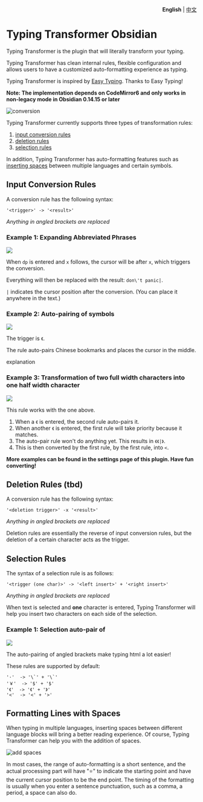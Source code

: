 <p align="right"><strong>English</strong> | <a href="https://github.com/aptend/typing-transformer-obsidian/blob/main/README-CN.md">中文</a></p>

# Typing Transformer Obsidian

Typing Transformer is the plugin that will literally transform your typing.

Typing Transformer has clean internal rules, flexible configuration and allows users to have a customized auto-formatting experience as typing.

Typing Transformer is inspired by [Easy Typing](https://github.com/Yaozhuwa/easy-typing-obsidian). Thanks to Easy Typing!

**Note: The implementation depends on CodeMirror6 and only works in non-legacy mode in Obsidian 0.14.15 or later**

![conversion](https://user-images.githubusercontent.com/49832303/175769416-c0fce828-cf72-4d2d-b74d-8bf35f78ce27.gif)

<!-- TODO: needs a better gif -->

Typing Transformer currently supports three types of transformation rules:
1. [input conversion rules](https://github.com/caasion/typing-transformer-obsidian/tree/docs#input-conversion-rules)
2. [deletion rules](https://github.com/caasion/typing-transformer-obsidian/tree/docs#deletion-rules-tbd)
3. [selection rules](https://github.com/caasion/typing-transformer-obsidian/tree/docs#selection-rules)

In addition, Typing Transformer has auto-formatting features such as [inserting spaces](https://github.com/caasion/typing-transformer-obsidian/tree/docs#formatting-lines-with-spaces) between multiple languages and certain symbols.

<!-- NOTE TO APTEND: You will need to replace these links with your own that link to your repository -->

<!-- TODO: Latest update features 
## What's New in Version x.x.x?
- Deletion Rules
-->

## Input Conversion Rules

A conversion rule has the following syntax:

```
'<trigger>' -> '<result>'
```
*Anything in angled brackets are replaced*

### Example 1: Expanding Abbreviated Phrases
![](https://github.com/caasion/typing-transformer-obsidian/blob/docs/docs/dpx.gif)


When `dp` is entered and `x` follows, the cursor will be after `x`, which triggers the conversion. 

Everything will then be replaced with the result: `don\'t panic|`.

`|` indicates the cursor position after the conversion. (You can place it anywhere in the text.)

### Example 2: Auto-pairing of symbols
![](https://github.com/caasion/typing-transformer-obsidian/blob/docs/docs/auto-pair.gif)

The trigger is `《`.

The rule auto-pairs Chinese bookmarks and places the cursor in the middle.

explanation
### Example 3: Transformation of two full width characters into one half width character
![](https://github.com/caasion/typing-transformer-obsidian/blob/docs/docs/auto-pair%20and%20transformation.gif)

This rule works with the one above.

1. When a `《` is entered, the second rule auto-pairs it.
2. When another `《` is entered, the first rule will take priority because it matches. 
3. The auto-pair rule won't do anything yet. This results in `《《|》`.
4. This is then converted by the first rule, by the first rule, into `<`.

**More examples can be found in the settings page of this plugin. Have fun converting!**

## Deletion Rules (tbd)

A conversion rule has the following syntax:

```
'<deletion trigger>' -x '<result>'
```
*Anything in angled brackets are replaced*

Deletion rules are essentially the reverse of input conversion rules, but the deletion of a certain character acts as the trigger.

## Selection Rules

The syntax of a selection rule is as follows:

```
'<trigger (one char)>' -> '<left insert>' + '<right insert>'
```
*Anything in angled brackets are replaced*

When text is selected and **one** character is entered, Typing Transformer will help you insert two characters on each side of the selection.

### Example 1: Selection auto-pair of <angled brackets>
![](https://github.com/caasion/typing-transformer-obsidian/blob/docs/docs/selection.gif)

The auto-pairing of angled brackets make typing html a lot easier!

These rules are supported by default:

```
'·'  -> '\`' + '\`'
'￥'  -> '$' + '$'
'《'  -> '《' + '》'
'<'  -> '<' + '>'
```

## Formatting Lines with Spaces

When typing in multiple languages, inserting spaces between different language blocks will bring a better reading experience. Of course, Typing Transformer can help you with the addition of spaces.

![add spaces](https://user-images.githubusercontent.com/49832303/175770015-6dba97d6-5eb2-4d30-a28d-e7ae061c2e7a.gif)

In most cases, the range of auto-formatting is a short sentence, and the actual processing part will have "⭐️" to indicate the starting point and have the current cursor position to be the end point. The timing of the formatting is usually when you enter a sentence punctuation, such as a comma, a period, a space can also do.

<!-- TODO：Needs more information. (Please answer these questions)
What languages are supported?
When does the insertion of space happen?
When does it NOT happen?
-->
